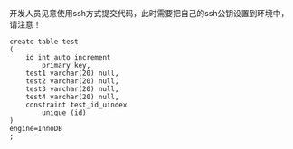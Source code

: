 开发人员见意使用ssh方式提交代码，此时需要把自己的ssh公钥设置到环境中，请注意！


``` 
create table test
(
	id int auto_increment
		primary key,
	test1 varchar(20) null,
	test2 varchar(20) null,
	test3 varchar(20) null,
	test4 varchar(20) null,
	constraint test_id_uindex
		unique (id)
)
engine=InnoDB
;

```